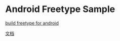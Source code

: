 # Android Freetype Sample

[build freetype for android](https://github.com/iamjinge/AndroidFreetypeSample/blob/master/app/src/main/jni/README.md) 

[文档](https://juejin.im/post/5b24dd55f265da597c771f17)